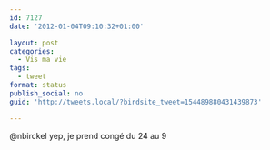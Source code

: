 ```yaml
---
id: 7127
date: '2012-01-04T09:10:32+01:00'

layout: post
categories:
  - Vis ma vie
tags:
  - tweet
format: status
publish_social: no
guid: 'http://tweets.local/?birdsite_tweet=154489880431439873'

---
```


@nbirckel yep, je prend congé du 24 au 9